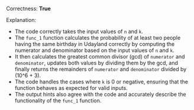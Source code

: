 Correctness: **True**

Explanation: 
- The code correctly takes the input values of `n` and `k`.
- The `func_1` function calculates the probability of at least two people having the same birthday in Udayland correctly by computing the numerator and denominator based on the input values of `n` and `k`.
- It then calculates the greatest common divisor (gcd) of `numerator` and `denominator`, updates both values by dividing them by the gcd, and finally returns the remainders of `numerator` and `denominator` divided by (10^6 + 3).
- The code handles the cases where `k` is 0 or negative, ensuring that the function behaves as expected for valid inputs.
- The output hints also agree with the code and accurately describe the functionality of the `func_1` function.